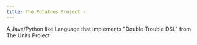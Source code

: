 ```yaml
---
title: The Potatoes Project - 
---
```



A Java/Python like Language that implements "Double Trouble DSL" from The Units Project

